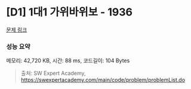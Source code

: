 # [D1] 1대1 가위바위보 - 1936 

[문제 링크](https://swexpertacademy.com/main/code/problem/problemDetail.do?contestProbId=AV5PjKXKALcDFAUq) 

### 성능 요약

메모리: 42,720 KB, 시간: 88 ms, 코드길이: 104 Bytes



> 출처: SW Expert Academy, https://swexpertacademy.com/main/code/problem/problemList.do